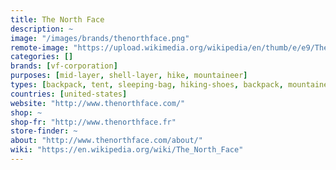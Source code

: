 ```yaml
---
title: The North Face
description: ~
image: "/images/brands/thenorthface.png"
remote-image: "https://upload.wikimedia.org/wikipedia/en/thumb/e/e9/The_North_Face_logo.svg/200px-The_North_Face_logo.svg.png"
categories: []
brands: [vf-corporation]
purposes: [mid-layer, shell-layer, hike, mountaineer]
types: [backpack, tent, sleeping-bag, hiking-shoes, backpack, mountaineering-boots]
countries: [united-states]
website: "http://www.thenorthface.com/"
shop: ~
shop-fr: "http://www.thenorthface.fr"
store-finder: ~
about: "http://www.thenorthface.com/about/"
wiki: "https://en.wikipedia.org/wiki/The_North_Face"
---
```

